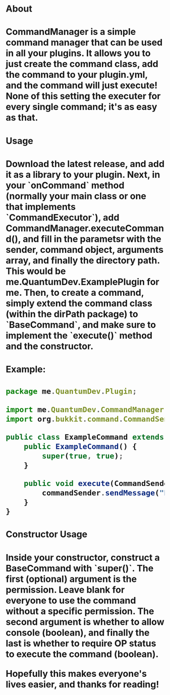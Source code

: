 <h1>About<h1>
CommandManager is a simple command manager that can be used in all your plugins. It allows you to just create the command class, add the command to your plugin.yml, and the command will just execute! None of this setting the executer for every single command; it's as easy as that.

<h1>Usage<h1>
Download the latest release, and add it as a library to your plugin. Next, in your `onCommand` method (normally your main class or one that implements `CommandExecutor`), add CommandManager.executeCommand(), and fill in the parametsr with the sender, command object, arguments array, and finally the directory path. This would be me.QuantumDev.ExamplePlugin for me. Then, to create a command, simply extend the command class (within the dirPath package) to `BaseCommand`, and make sure to implement the `execute()` method and the constructor. 

<h1>Example:<h1>

```javascript
package me.QuantumDev.Plugin;

import me.QuantumDev.CommandManager.BaseCommand;
import org.bukkit.command.CommandSender;

public class ExampleCommand extends BaseCommand {
    public ExampleCommand() {
        super(true, true);
    }

    public void execute(CommandSender commandSender, String[] strings) {
        commandSender.sendMessage("Example Command Executed");
    }
}
```

<h1>Constructor Usage<h1>
Inside your constructor, construct a BaseCommand with `super()`. The first (optional) argument is the permission. Leave blank for everyone to use the command without a specific permission. The second argument is whether to allow console (boolean), and finally the last is whether to require OP status to execute the command (boolean).

Hopefully this makes everyone's lives easier, and thanks for reading!
